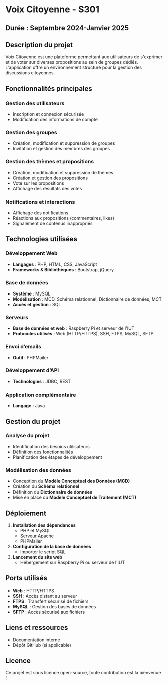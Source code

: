# Voix Citoyenne - S301

## Durée : Septembre 2024-Janvier 2025

## Description du projet
Voix Citoyenne est une plateforme permettant aux utilisateurs de s'exprimer et de voter sur diverses propositions au sein de groupes dédiés. L'application offre un environnement structuré pour la gestion des discussions citoyennes.

## Fonctionnalités principales
### Gestion des utilisateurs
- Inscription et connexion sécurisée
- Modification des informations de compte

### Gestion des groupes
- Création, modification et suppression de groupes
- Invitation et gestion des membres des groupes

### Gestion des thèmes et propositions
- Création, modification et suppression de thèmes
- Création et gestion des propositions
- Vote sur les propositions
- Affichage des résultats des votes

### Notifications et interactions
- Affichage des notifications
- Réactions aux propositions (commentaires, likes)
- Signalement de contenus inappropriés

## Technologies utilisées
### Développement Web
- **Langages** : PHP, HTML, CSS, JavaScript
- **Frameworks & Bibliothèques** : Bootstrap, jQuery

### Base de données
- **Système** : MySQL
- **Modélisation** : MCD, Schéma relationnel, Dictionnaire de données, MCT
- **Accès et gestion** : SQL

### Serveurs
- **Base de données et web** : Raspberry Pi et serveur de l'IUT
- **Protocoles utilisés** : Web (HTTP/HTTPS), SSH, FTPS, MySQL, SFTP

### Envoi d’emails
- **Outil** : PHPMailer

### Développement d’API
- **Technologies** : JDBC, REST

### Application complémentaire
- **Langage** : Java

## Gestion du projet
### Analyse du projet
- Identification des besoins utilisateurs
- Définition des fonctionnalités
- Planification des étapes de développement

### Modélisation des données
- Conception du **Modèle Conceptuel des Données (MCD)**
- Création du **Schéma relationnel**
- Définition du **Dictionnaire de données**
- Mise en place du **Modèle Conceptuel de Traitement (MCT)**

## Déploiement
1. **Installation des dépendances**
   - PHP et MySQL
   - Serveur Apache
   - PHPMailer
2. **Configuration de la base de données**
   - Importer le script SQL
3. **Lancement du site web**
   - Hébergement sur Raspberry Pi ou serveur de l'IUT

## Ports utilisés
- **Web** : HTTP/HTTPS
- **SSH** : Accès distant au serveur
- **FTPS** : Transfert sécurisé de fichiers
- **MySQL** : Gestion des bases de données
- **SFTP** : Accès sécurisé aux fichiers

## Liens et ressources
- Documentation interne
- Dépôt GitHub (si applicable)

## Licence
Ce projet est sous licence open-source, toute contribution est la bienvenue !
